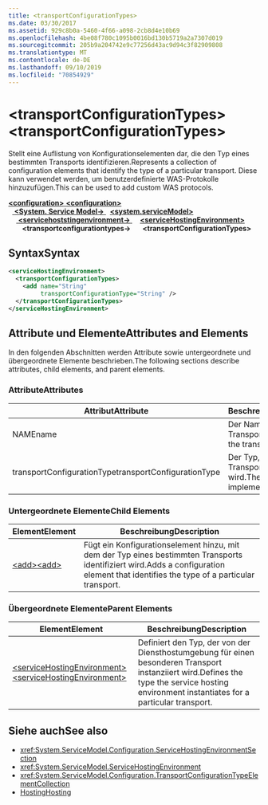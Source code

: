 ```yaml
---
title: <transportConfigurationTypes>
ms.date: 03/30/2017
ms.assetid: 929c8b0a-5460-4f66-a098-2cb8d4e10b69
ms.openlocfilehash: 4be08f780c1095b0016bd130b5719a2a7307d019
ms.sourcegitcommit: 205b9a204742e9c77256d43ac9d94c3f82909808
ms.translationtype: MT
ms.contentlocale: de-DE
ms.lasthandoff: 09/10/2019
ms.locfileid: "70854929"
---
```

# <a name="transportconfigurationtypes"></a><span data-ttu-id="138c2-101">\<transportConfigurationTypes></span><span class="sxs-lookup"><span data-stu-id="138c2-101">\<transportConfigurationTypes></span></span>
<span data-ttu-id="138c2-102">Stellt eine Auflistung von Konfigurationselementen dar, die den Typ eines bestimmten Transports identifizieren.</span><span class="sxs-lookup"><span data-stu-id="138c2-102">Represents a collection of configuration elements that identify the type of a particular transport.</span></span> <span data-ttu-id="138c2-103">Diese kann verwendet werden, um benutzerdefinierte WAS-Protokolle hinzuzufügen.</span><span class="sxs-lookup"><span data-stu-id="138c2-103">This can be used to add custom WAS protocols.</span></span>  
  
<span data-ttu-id="138c2-104">[ **\<configuration>** ](../configuration-element.md)</span><span class="sxs-lookup"><span data-stu-id="138c2-104">[**\<configuration>**](../configuration-element.md)</span></span>\
<span data-ttu-id="138c2-105">&nbsp;&nbsp;[ **\<System. Service Model->** ](system-servicemodel.md)</span><span class="sxs-lookup"><span data-stu-id="138c2-105">&nbsp;&nbsp;[**\<system.serviceModel>**](system-servicemodel.md)</span></span>\
<span data-ttu-id="138c2-106">&nbsp;&nbsp;&nbsp;&nbsp;[ **\<servicehoststingenvironment->** ](servicehostingenvironment.md)</span><span class="sxs-lookup"><span data-stu-id="138c2-106">&nbsp;&nbsp;&nbsp;&nbsp;[**\<serviceHostingEnvironment>**](servicehostingenvironment.md)</span></span>\
<span data-ttu-id="138c2-107">&nbsp;&nbsp;&nbsp;&nbsp;&nbsp;&nbsp; **\<transportconfigurationtypes->**</span><span class="sxs-lookup"><span data-stu-id="138c2-107">&nbsp;&nbsp;&nbsp;&nbsp;&nbsp;&nbsp;**\<transportConfigurationTypes>**</span></span>  
  
## <a name="syntax"></a><span data-ttu-id="138c2-108">Syntax</span><span class="sxs-lookup"><span data-stu-id="138c2-108">Syntax</span></span>  
  
```xml  
<serviceHostingEnvironment>
  <transportConfigurationTypes>
    <add name="String"
         transportConfigurationType="String" />
  </transportConfigurationTypes>
</serviceHostingEnvironment>
```  
  
## <a name="attributes-and-elements"></a><span data-ttu-id="138c2-109">Attribute und Elemente</span><span class="sxs-lookup"><span data-stu-id="138c2-109">Attributes and Elements</span></span>  
 <span data-ttu-id="138c2-110">In den folgenden Abschnitten werden Attribute sowie untergeordnete und übergeordnete Elemente beschrieben.</span><span class="sxs-lookup"><span data-stu-id="138c2-110">The following sections describe attributes, child elements, and parent elements.</span></span>  
  
### <a name="attributes"></a><span data-ttu-id="138c2-111">Attribute</span><span class="sxs-lookup"><span data-stu-id="138c2-111">Attributes</span></span>  
  
|<span data-ttu-id="138c2-112">Attribut</span><span class="sxs-lookup"><span data-stu-id="138c2-112">Attribute</span></span>|<span data-ttu-id="138c2-113">Beschreibung</span><span class="sxs-lookup"><span data-stu-id="138c2-113">Description</span></span>|  
|---------------|-----------------|  
|<span data-ttu-id="138c2-114">NAME</span><span class="sxs-lookup"><span data-stu-id="138c2-114">name</span></span>|<span data-ttu-id="138c2-115">Der Name des Transports.</span><span class="sxs-lookup"><span data-stu-id="138c2-115">The name of the transport</span></span>|  
|<span data-ttu-id="138c2-116">transportConfigurationType</span><span class="sxs-lookup"><span data-stu-id="138c2-116">transportConfigurationType</span></span>|<span data-ttu-id="138c2-117">Der Typ, mit dem der Transport implementiert wird.</span><span class="sxs-lookup"><span data-stu-id="138c2-117">The type that implements the transport</span></span>|  
  
### <a name="child-elements"></a><span data-ttu-id="138c2-118">Untergeordnete Elemente</span><span class="sxs-lookup"><span data-stu-id="138c2-118">Child Elements</span></span>  
  
|<span data-ttu-id="138c2-119">Element</span><span class="sxs-lookup"><span data-stu-id="138c2-119">Element</span></span>|<span data-ttu-id="138c2-120">Beschreibung</span><span class="sxs-lookup"><span data-stu-id="138c2-120">Description</span></span>|  
|-------------|-----------------|  
|[<span data-ttu-id="138c2-121">\<add></span><span class="sxs-lookup"><span data-stu-id="138c2-121">\<add></span></span>](add-of-transportconfigurationtype.md)|<span data-ttu-id="138c2-122">Fügt ein Konfigurationselement hinzu, mit dem der Typ eines bestimmten Transports identifiziert wird.</span><span class="sxs-lookup"><span data-stu-id="138c2-122">Adds a configuration element that identifies the type of a particular transport.</span></span>|  
  
### <a name="parent-elements"></a><span data-ttu-id="138c2-123">Übergeordnete Elemente</span><span class="sxs-lookup"><span data-stu-id="138c2-123">Parent Elements</span></span>  
  
|<span data-ttu-id="138c2-124">Element</span><span class="sxs-lookup"><span data-stu-id="138c2-124">Element</span></span>|<span data-ttu-id="138c2-125">Beschreibung</span><span class="sxs-lookup"><span data-stu-id="138c2-125">Description</span></span>|  
|-------------|-----------------|  
|[<span data-ttu-id="138c2-126">\<serviceHostingEnvironment></span><span class="sxs-lookup"><span data-stu-id="138c2-126">\<serviceHostingEnvironment></span></span>](servicehostingenvironment.md)|<span data-ttu-id="138c2-127">Definiert den Typ, der von der Diensthostumgebung für einen besonderen Transport instanziiert wird.</span><span class="sxs-lookup"><span data-stu-id="138c2-127">Defines the type the service hosting environment instantiates for a particular transport.</span></span>|  
  
## <a name="see-also"></a><span data-ttu-id="138c2-128">Siehe auch</span><span class="sxs-lookup"><span data-stu-id="138c2-128">See also</span></span>

- <xref:System.ServiceModel.Configuration.ServiceHostingEnvironmentSection>
- <xref:System.ServiceModel.ServiceHostingEnvironment>
- <xref:System.ServiceModel.Configuration.TransportConfigurationTypeElementCollection>
- [<span data-ttu-id="138c2-129">Hosting</span><span class="sxs-lookup"><span data-stu-id="138c2-129">Hosting</span></span>](../../../wcf/feature-details/hosting.md)
